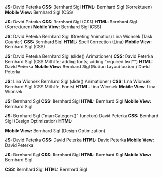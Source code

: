 <!-- login -->
**JS:**
David Peterka
**CSS:**
Bernhard Sigl
**HTML:**
Bernhard Sigl (Korrekturen)
**Mobile View:**
Bernhard Sigl (CSS)

<!-- Register -->
**JS:**
David Peterka
**CSS:**
Bernhard Sigl (CSS)
**HTML:**
Bernhard Sigl (Korrekturen)
**Mobile View:**
Bernhard Sigl (CSS)

<!-- summary -->
**JS:**
David Peterka
Bernhard Sigl (Greeting Animation)
Lina Wionsek (Task Counter)
**CSS:**
Bernhard Sigl
**HTML:**
Spell Correction (Lina)
**Mobile View:**
Bernhard Sigl (CSS)

<!-- addTask -->
**JS:**
David Peterka
Bernhard Sigl (slide() Animationen)
**CSS:**
David Peterka
Bernhard Sigl (CSS Mithilfe; adding fonts; adding "required text*")
**HTML:**
David Peterka
**Mobile View:**
Bernhard Sigl (Button Layout bottom)
David Peterka

<!-- board -->
**JS:**
Lina Wionsek
Bernhard Sigl (slide() Animationen)
**CSS:**
Lina Wionsek
Bernhard Sigl (CSS Mithilfe, Fonts)
**HTML:**
Lina Wionsek
**Mobile View:**
Lina Wionsek

<!-- contacts -->
**JS:**
Bernhard Sigl
**CSS:**
Bernhard Sigl
**HTML:**
Bernhard Sigl
**Mobile View:**
Bernhard Sigl

<!-- sidebar -->
**JS:**
Bernhard Sigl ("marcCategory()" function)
David Peterka
**CSS:**
Bernhard Sigl (Design Optimization)
**HTML:**

**Mobile View:**
Bernhard Sigl (Design Optimization)

<!-- header -->
**JS:**
David Peterka
**CSS:**
David Peterka
**HTML:**
David Peterka
**Mobile View:**
David Peterka

<!-- privacy police; Legal Notice, help -->
**JS:**
Bernhard Sigl
**CSS:**
Bernhard Sigl
**HTML:**
Bernhard Sigl
**Mobile View:**
Bernhard Sigl

<!-- fonts -->
**CSS:**
Bernhard Sigl
**HTML:**
Bernhard Sigl
